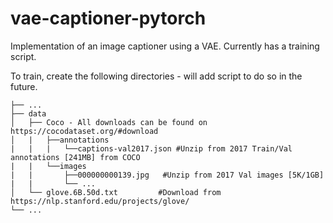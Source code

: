 # vae-captioner-pytorch

Implementation of an image captioner using a VAE. Currently has a training script.

To train, create the following directories - will add script to do so in the future.

```
├── ...
├── data                    
│   ├── Coco - All downloads can be found on https://cocodataset.org/#download
│   |   ├──annotations
|   |   |   └──captions-val2017.json #Unzip from 2017 Train/Val annotations [241MB] from COCO 
|   |   └──images
|   |       ├──000000000139.jpg   #Unzip from 2017 Val images [5K/1GB]
|   |       └── ...
│   └── glove.6B.50d.txt         #Download from https://nlp.stanford.edu/projects/glove/
└── ...
```
